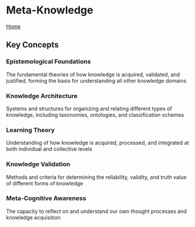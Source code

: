 # Meta-Knowledge

[Home](../README.md)

## Key Concepts

### Epistemological Foundations

The fundamental theories of how knowledge is acquired, validated, and justified, forming the basis for understanding all other knowledge domains

### Knowledge Architecture

Systems and structures for organizing and relating different types of knowledge, including taxonomies, ontologies, and classification schemes

### Learning Theory

Understanding of how knowledge is acquired, processed, and integrated at both individual and collective levels

### Knowledge Validation

Methods and criteria for determining the reliability, validity, and truth value of different forms of knowledge

### Meta-Cognitive Awareness

The capacity to reflect on and understand our own thought processes and knowledge acquisition

